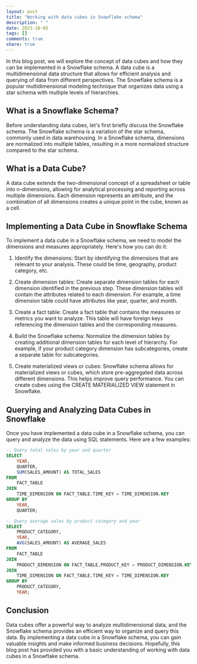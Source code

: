 ```yaml
---
layout: post
title: "Working with data cubes in Snowflake schema"
description: " "
date: 2023-10-05
tags: []
comments: true
share: true
---
```


In this blog post, we will explore the concept of data cubes and how they can be implemented in a Snowflake schema. A data cube is a multidimensional data structure that allows for efficient analysis and querying of data from different perspectives. The Snowflake schema is a popular multidimensional modeling technique that organizes data using a star schema with multiple levels of hierarchies.

## What is a Snowflake Schema?

Before understanding data cubes, let's first briefly discuss the Snowflake schema. The Snowflake schema is a variation of the star schema, commonly used in data warehousing. In a Snowflake schema, dimensions are normalized into multiple tables, resulting in a more normalized structure compared to the star schema.

## What is a Data Cube?

A data cube extends the two-dimensional concept of a spreadsheet or table into n-dimensions, allowing for analytical processing and reporting across multiple dimensions. Each dimension represents an attribute, and the combination of all dimensions creates a unique point in the cube, known as a cell.

## Implementing a Data Cube in Snowflake Schema

To implement a data cube in a Snowflake schema, we need to model the dimensions and measures appropriately. Here's how you can do it:

1. Identify the dimensions: Start by identifying the dimensions that are relevant to your analysis. These could be time, geography, product category, etc.

2. Create dimension tables: Create separate dimension tables for each dimension identified in the previous step. These dimension tables will contain the attributes related to each dimension. For example, a time dimension table could have attributes like year, quarter, and month.

3. Create a fact table: Create a fact table that contains the measures or metrics you want to analyze. This table will have foreign keys referencing the dimension tables and the corresponding measures.

4. Build the Snowflake schema: Normalize the dimension tables by creating additional dimension tables for each level of hierarchy. For example, if your product category dimension has subcategories, create a separate table for subcategories.

5. Create materialized views or cubes: Snowflake schema allows for materialized views or cubes, which store pre-aggregated data across different dimensions. This helps improve query performance. You can create cubes using the CREATE MATERIALIZED VIEW statement in Snowflake.

## Querying and Analyzing Data Cubes in Snowflake

Once you have implemented a data cube in a Snowflake schema, you can query and analyze the data using SQL statements. Here are a few examples:

```sql
-- Query total sales by year and quarter
SELECT
    YEAR,
    QUARTER,
    SUM(SALES_AMOUNT) AS TOTAL_SALES
FROM
    FACT_TABLE
JOIN
    TIME_DIMENSION ON FACT_TABLE.TIME_KEY = TIME_DIMENSION.KEY
GROUP BY
    YEAR,
    QUARTER;
```

```sql
-- Query average sales by product category and year
SELECT
    PRODUCT_CATEGORY,
    YEAR,
    AVG(SALES_AMOUNT) AS AVERAGE_SALES
FROM
    FACT_TABLE
JOIN
    PRODUCT_DIMENSION ON FACT_TABLE.PRODUCT_KEY = PRODUCT_DIMENSION.KEY
JOIN
    TIME_DIMENSION ON FACT_TABLE.TIME_KEY = TIME_DIMENSION.KEY
GROUP BY
    PRODUCT_CATEGORY,
    YEAR;
```

## Conclusion

Data cubes offer a powerful way to analyze multidimensional data, and the Snowflake schema provides an efficient way to organize and query this data. By implementing a data cube in a Snowflake schema, you can gain valuable insights and make informed business decisions. Hopefully, this blog post has provided you with a basic understanding of working with data cubes in a Snowflake schema.